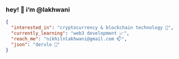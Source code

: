 <h3> hey! 👋 i’m @lakhwani  </h3>	

```json
{
  "interested_in": "cryptocurrency & blockchain technology 🤑",
  "currently_learning": "web3 development 📈",
  "reach_me": "nikhilnlakhwani@gmail.com 📫",
  "json": "derulo 🎹"
}
```
<!---
nikhilnlakhwani/nikhilnlakhwani is a ✨ special ✨ repository because its `README.md` (this file) appears on your GitHub profile.
You can click the Preview link to take a look at your changes.
- - 👋 hey! i’m @nikhilnlakhwani
- - 👀 i’m into cryptocurrency & blockchain technology! 
- - 🌱 i’m currently learning algorithmic trading
- - 💞️ i’m looking to collaborate on ML & AI projects
- - 📫 how to reach me: nikhilnlakhwani@gmail.com
--->
